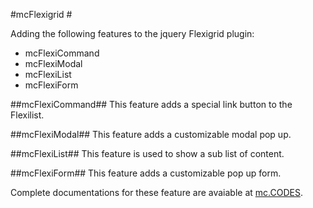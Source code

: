 #mcFlexigrid #

Adding the following features to the jquery Flexigrid plugin: 

 - mcFlexiCommand
 - mcFlexiModal
 - mcFlexiList
 - mcFlexiForm

##mcFlexiCommand##
This feature adds a special link button to the Flexilist.

##mcFlexiModal##
This feature adds  a customizable modal pop up.

##mcFlexiList##
This feature is used to show a sub list of content.

##mcFlexiForm##
This feature adds a customizable pop up form.

Complete documentations for these feature are avaiable at 
[mc.CODES][1].


  [1]: http://mc-codes.co.nf/flexigridMC/flexigrid-mc.php